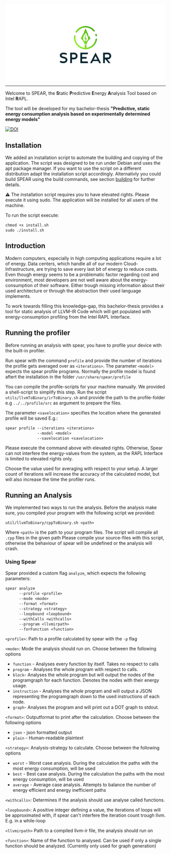
<p align="center">
  <img src="./misc/logo.png">
</p>

---


Welcome to SPEAR, the 
**S**tatic **P**redictive **E**nergy **A**nalysis Tool based on Intel **R**APL.

The tool will be developed for my bachelor-thesis
**"Predictive, static energy consumption analysis based on experimentally determined energy models"**

[![DOI](https://zenodo.org/badge/DOI/10.5281/zenodo.8061579.svg)](https://doi.org/10.5281/zenodo.8061579)


## Installation

We added an installation script to automate the building and copying of the application. The script was designed to be run under Debian and uses the apt package manager.
If you want to use the script on a different distribution adapt the installation script accordingly. Alternativly you could build SPEAR using the build commands, see section [building](#building) for further details.

⚠️ The installation script requires you to have elevated rights. Please execute it using sudo. The application will be installed for all users of the machine.

To run the script execute:
```
chmod +x install.sh
sudo ./install.sh
```



## Introduction

Modern computers, especially in high computing applications require a lot of energy.
Data centers, which handle all of our modern Cloud-Infrastructure, are trying to save every last bit of energy to reduce costs.
Even though energy seems to be a problematic factor regarding cost and environment, most
developers are not well aware about the energy-consumption of their software. Either trough missing information about their
used architecture or through the abstraction their used language implements.

To work towards filling this knowledge-gap, this bachelor-thesis provides a tool
for static analysis of LLVM-IR Code which will get populated with energy-consumption profiling
from the Intel RAPL Interface.

## Running the profiler

Before running an analysis with spear, you have to profile your device with the built-in profiler.

Run spear with the command `profile` and provide the number of iterations the profile gets averaged over as `<iterations>`.
The parameter `<model>` expects the spear profile programs.
Normally the profile model is found aftert the installation in the folder `/usr/share/spear/profile`

You can compile the profile-scripts for your machine manually. We provided a shell-script to simplify this step.
Run the script `utils/llvmToBinary/irToBinary.sh` and provide the path to the profile-folder e.g `../../profile/src`
as argument to prepare the files. 

The parameter `<savelocation>` specifies the location where the generated profile will be saved
E.g.:

```
spear profile --iterations <iterations>
              --model <model>
              --savelocation <savelocation>
```
Please execute the command above with elevated rights. Otherwise, Spear can not interfere the energy-values from the system,
as the RAPL Interface is limited to elevated rights only.

Choose the value used for averaging with respect to your setup.
A larger count of iterations will increase the accuracy of the calculated model, but will also increase the time the profiler runs.

## Running an Analysis

We implemented two ways to run the analysis. Before the analysis make sure, you compiled your program with the following
script we provided:

```
util/llvmToBinary/cppToBinary.sh <path>
```

Where `<path>` is the path to your program files. The script will compile all `.cpp` files in the given path
Please compile your source-files with this script,
otherwise the behaviour of spear will be undefined or the analysis will crash.

### Using Spear

Spear provided a custom flag `analyze`, which expects the following parameters:

```
spear analyze
      --profile <profile> 
      --mode <mode> 
      --format <format> 
      --strategy <strategy> 
      --loopbound <loopbound> 
      --withCalls <withcalls>
      --program <llvmirpath>
      --forFunction <function>
```

`<profile>`: Path to a profile calculated by spear with the `-p` flag

`<mode>`: Mode the analysis should run on. Choose between the following options
- `function` - Analyses every function by itself. Takes no respect to calls
- `program` - Analyses the whole program with respect to calls.
- `block`- Analyses the whole program but will output the nodes of the programgraph for each function. Denotes the nodes with their energy usage.
- `instruction` - Analyses the whole program and will output a JSON representing the programgraph down to the used instructions of each node.
- `graph`- Analyses the program and will print out a DOT graph to stdout.

`<format>`: Outputformat to print after the calculation. Choose between the following options
- `json` - json formatted output
- `plain` - Human-readable plaintext

`<strategy>`: Analysis-strategy to calculate. Choose between the following options
- `worst` - Worst case analysis. During the calculation the paths with the most energy consumption, will be used
- `best` - Best case analysis. During the calculation the paths with the most energy consumption, will be used
- `average` - Average case analysis. Attempts to balance the number of energy efficient and energy inefficient paths

`<withcalls>`: Determines if the analysis should use analyse called functions.

`<loopbound>`: A positive integer defining a value, the iterations of loops will be approximated with, if spear can't interfere the iteration count trough llvm. E.g. in a while-loop

`<llvmirpath>` Path to a compiled llvm-ir file, the analysis should run on

`<function>`: Name of the function to analysed. Can be used if only a single function should be analyzed. (Currently only used for graph generation)